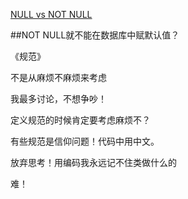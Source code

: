 ﻿[NULL vs NOT NULL](http://stackoverflow.com/questions/10933639/null-vs-not-null)


##NOT NULL就不能在数据库中赋默认值？


《规范》

不是从麻烦不麻烦来考虑

我最多讨论，不想争吵！


定义规范的时候肯定要考虑麻烦不？

有些规范是信仰问题！代码中用中文。


放弃思考！用编码我永远记不住类做什么的

难！